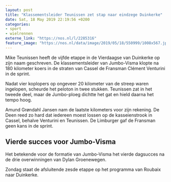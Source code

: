 ```yaml
---
layout: post
title: "Klassementsleider Teunissen zet stap naar eindzege Duinkerke"
date: Sat, 18 May 2019 22:19:56 +0200
categories: 
- sport 
- wielrennen 
externe_link: "https://nos.nl/l/2285316"
feature_image: "https://nos.nl/data/image/2019/05/18/550999/1008x567.jpg"
---
```


<p>Mike Teunissen heeft de vijfde etappe in de Vierdaagse van Duinkerke op zijn naam geschreven. De klassementsleider van Jumbo-Visma klopte na 180 kilometer koers in de straten van Cassel de Fransman Clément Venturini in de sprint.</p>
<p>Nadat vier koplopers op ongeveer 20 kilometer van de streep waren ingelopen, scheurde het peloton in twee stukken. Teunissen zat in het tweede deel, maar de Jumbo-ploeg dichtte het gat en hield daarna het tempo hoog.</p>
<p>Amund Grøndahl Jansen nam de laatste kilometers voor zijn rekening. De Deen reed zo hard dat iedereen moest lossen op de kasseienstrook in Cassel, behalve Venturini en Teunissen. De Limburger gaf de Fransman geen kans in de sprint.</p>
<h2>Vierde succes voor Jumbo-Visma</h2>
<p>Het betekende voor de formatie van Jumbo-Visma het vierde dagsucces na de drie overwinningen van Dylan Groenewegen.</p>
<p>Zondag staat de afsluitende zesde etappe op het programma van Roubaix naar Duinkerke. </p>

